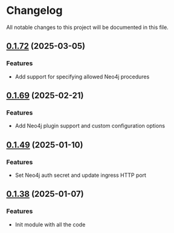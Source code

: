 # Changelog

All notable changes to this project will be documented in this file.

## [0.1.72]() (2025-03-05)

### Features

* Add support for specifying allowed Neo4j procedures

## [0.1.69]() (2025-02-21)

### Features

* Add Neo4j plugin support and custom configuration options

## [0.1.49]() (2025-01-10)

### Features

* Set Neo4j auth secret and update ingress HTTP port

## [0.1.38]() (2025-01-07)

### Features

* Init module with all the code
